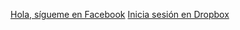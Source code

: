 [Hola, sígueme en Facebook](https://www.facebook.com/)
[Inicia sesión en Dropbox](https://www.dropbox.com/esta-pagina-no-existe)
